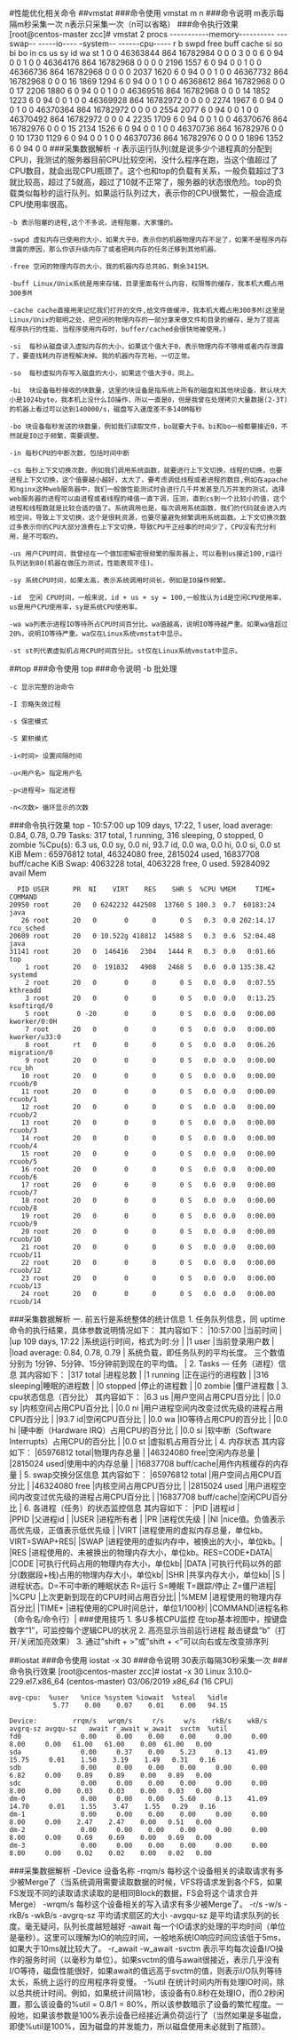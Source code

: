 #性能优化相关命令
##vmstat
###命令使用
	vmstat m n
###命令说明
	m表示每隔m秒采集一次
	n表示只采集一次（n可以省略）
###命令执行效果
	[root@centos-master zcc]# vmstat 2
	procs -----------memory---------- ---swap-- -----io---- -system-- ------cpu-----
	 r  b   swpd   free   buff  cache   si   so    bi    bo   in   cs us sy id wa st
	 1  0      0 46363844    864 16782984    0    0     0     3    0    0  6  0 94  0  0
	 1  0      0 46364176    864 16782968    0    0     0     0 2196 1557  6  0 94  0  0
	 1  0      0 46366736    864 16782968    0    0     0     0 2037 1620  6  0 94  0  0
	 1  0      0 46367732    864 16782968    0    0     0    16 1869 1294  6  0 94  0  0
	 1  0      0 46368612    864 16782968    0    0     0    17 2206 1880  6  0 94  0  0
	 1  0      0 46369516    864 16782968    0    0     0    14 1852 1223  6  0 94  0  0
	 1  0      0 46369928    864 16782972    0    0     0     0 2274 1967  6  0 94  0  0
	 1  0      0 46370364    864 16782972    0    0     0     0 2554 2077  6  0 94  0  0
	 1  0      0 46370492    864 16782972    0    0     0     4 2235 1709  6  0 94  0  0
	 1  0      0 46370676    864 16782976    0    0     0    15 2134 1526  6  0 94  0  0
	 1  0      0 46370736    864 16782976    0    0     0    10 1730 1129  6  0 94  0  0
	 1  0      0 46370736    864 16782976    0    0     0     0 1896 1352  6  0 94  0  0
###采集数据解析
	-r 表示运行队列(就是说多少个进程真的分配到CPU)，我测试的服务器目前CPU比较空闲，没什么程序在跑，当这个值超过了CPU数目，就会出现CPU瓶颈了。这个也和top的负载有关系，一般负载超过了3就比较高，超过了5就高，超过了10就不正常了，服务器的状态很危险。top的负载类似每秒的运行队列。如果运行队列过大，表示你的CPU很繁忙，一般会造成CPU使用率很高。

	-b 表示阻塞的进程,这个不多说，进程阻塞，大家懂的。
	
	-swpd 虚拟内存已使用的大小，如果大于0，表示你的机器物理内存不足了，如果不是程序内存泄露的原因，那么你该升级内存了或者把耗内存的任务迁移到其他机器。
	
	-free 空闲的物理内存的大小，我的机器内存总共8G，剩余3415M。
	
	-buff Linux/Unix系统是用来存储，目录里面有什么内容，权限等的缓存，我本机大概占用300多M
	
	-cache cache直接用来记忆我们打开的文件,给文件做缓冲，我本机大概占用300多M(这里是Linux/Unix的聪明之处，把空闲的物理内存的一部分拿来做文件和目录的缓存，是为了提高 程序执行的性能，当程序使用内存时，buffer/cached会很快地被使用。)
	
	-si  每秒从磁盘读入虚拟内存的大小，如果这个值大于0，表示物理内存不够用或者内存泄露了，要查找耗内存进程解决掉。我的机器内存充裕，一切正常。
	
	-so  每秒虚拟内存写入磁盘的大小，如果这个值大于0，同上。
	
	-bi  块设备每秒接收的块数量，这里的块设备是指系统上所有的磁盘和其他块设备，默认块大小是1024byte，我本机上没什么IO操作，所以一直是0，但是我曾在处理拷贝大量数据(2-3T)的机器上看过可以达到140000/s，磁盘写入速度差不多140M每秒
	
	-bo 块设备每秒发送的块数量，例如我们读取文件，bo就要大于0。bi和bo一般都要接近0，不然就是IO过于频繁，需要调整。
	
	-in 每秒CPU的中断次数，包括时间中断
	
	-cs 每秒上下文切换次数，例如我们调用系统函数，就要进行上下文切换，线程的切换，也要进程上下文切换，这个值要越小越好，太大了，要考虑调低线程或者进程的数目,例如在apache和nginx这种web服务器中，我们一般做性能测试时会进行几千并发甚至几万并发的测试，选择web服务器的进程可以由进程或者线程的峰值一直下调，压测，直到cs到一个比较小的值，这个进程和线程数就是比较合适的值了。系统调用也是，每次调用系统函数，我们的代码就会进入内核空间，导致上下文切换，这个是很耗资源，也要尽量避免频繁调用系统函数。上下文切换次数过多表示你的CPU大部分浪费在上下文切换，导致CPU干正经事的时间少了，CPU没有充分利用，是不可取的。
	
	-us 用户CPU时间，我曾经在一个做加密解密很频繁的服务器上，可以看到us接近100,r运行队列达到80(机器在做压力测试，性能表现不佳)。
	
	-sy 系统CPU时间，如果太高，表示系统调用时间长，例如是IO操作频繁。
	
	-id  空闲 CPU时间，一般来说，id + us + sy = 100,一般我认为id是空闲CPU使用率，us是用户CPU使用率，sy是系统CPU使用率。
	
	-wa wa列表示进程IO等待所占CPU时间百分比。wa值越高，说明IO等待越严重。如果wa值超过20%，说明IO等待严重。wa仅在Linux系统vmstat中显示。

	-st st列代表虚拟机占用CPU时间百分比。st仅在Linux系统vmstat中显示。

##top
###命令使用
	top
###命令说明
	-b 批处理

	-c 显示完整的治命令
	
	-I 忽略失效过程
	
	-s 保密模式
	
	-S 累积模式
	
	-i<时间> 设置间隔时间
	
	-u<用户名> 指定用户名
	
	-p<进程号> 指定进程
	
	-n<次数> 循环显示的次数
###命令执行效果
	top - 10:57:00 up 109 days, 17:22,  1 user,  load average: 0.84, 0.78, 0.79
	Tasks: 317 total,   1 running, 316 sleeping,   0 stopped,   0 zombie
	%Cpu(s):  6.3 us,  0.0 sy,  0.0 ni, 93.7 id,  0.0 wa,  0.0 hi,  0.0 si,  0.0 st
	KiB Mem : 65976812 total, 46324080 free,  2815024 used, 16837708 buff/cache
	KiB Swap:  4063228 total,  4063228 free,        0 used. 59284092 avail Mem 
	
	  PID USER      PR  NI    VIRT    RES    SHR S  %CPU %MEM     TIME+ COMMAND                                                                                                                   
	20950 root      20   0 6242232 442508  13760 S 100.3  0.7  60183:24 java                                                                                                                      
	   26 root      20   0       0      0      0 S   0.3  0.0 202:14.17 rcu_sched                                                                                                                 
	20609 root      20   0 10.522g 418812  14588 S   0.3  0.6  52:04.48 java                                                                                                                      
	31141 root      20   0  146416   2304   1444 R   0.3  0.0   0:01.66 top                                                                                                                       
	    1 root      20   0  191832   4908   2468 S   0.0  0.0 135:38.42 systemd                                                                                                                   
	    2 root      20   0       0      0      0 S   0.0  0.0   0:07.55 kthreadd                                                                                                                  
	    3 root      20   0       0      0      0 S   0.0  0.0   0:13.25 ksoftirqd/0                                                                                                               
	    5 root       0 -20       0      0      0 S   0.0  0.0   0:00.00 kworker/0:0H                                                                                                              
	    7 root      20   0       0      0      0 S   0.0  0.0   0:00.00 kworker/u33:0                                                                                                             
	    8 root      rt   0       0      0      0 S   0.0  0.0   0:06.26 migration/0                                                                                                               
	    9 root      20   0       0      0      0 S   0.0  0.0   0:00.00 rcu_bh                                                                                                                    
	   10 root      20   0       0      0      0 S   0.0  0.0   0:00.00 rcuob/0                                                                                                                   
	   11 root      20   0       0      0      0 S   0.0  0.0   0:00.00 rcuob/1                                                                                                                   
	   12 root      20   0       0      0      0 S   0.0  0.0   0:00.00 rcuob/2                                                                                                                   
	   13 root      20   0       0      0      0 S   0.0  0.0   0:00.00 rcuob/3                                                                                                                   
	   14 root      20   0       0      0      0 S   0.0  0.0   0:00.00 rcuob/4                                                                                                                   
	   15 root      20   0       0      0      0 S   0.0  0.0   0:00.00 rcuob/5                                                                                                                   
	   16 root      20   0       0      0      0 S   0.0  0.0   0:00.00 rcuob/6                                                                                                                   
	   17 root      20   0       0      0      0 S   0.0  0.0   0:00.00 rcuob/7                                                                                                                   
	   18 root      20   0       0      0      0 S   0.0  0.0   0:00.00 rcuob/8                                                                                                                   
	   19 root      20   0       0      0      0 S   0.0  0.0   0:00.00 rcuob/9                                                                                                                   
	   20 root      20   0       0      0      0 S   0.0  0.0   0:00.00 rcuob/10                                                                                                                  
	   21 root      20   0       0      0      0 S   0.0  0.0   0:00.00 rcuob/11                                                                                                                  
	   22 root      20   0       0      0      0 S   0.0  0.0   0:00.00 rcuob/12                                                                                                                  
	   23 root      20   0       0      0      0 S   0.0  0.0   0:00.00 rcuob/13                                                                                                                  
	   24 root      20   0       0      0      0 S   0.0  0.0   0:00.00 rcuob/14
###采集数据解析
	一. 前五行是系统整体的统计信息
	1. 任务队列信息，同 uptime 命令的执行结果，具体参数说明情况如下：
		其内容如下：
		|10:57:00	|当前时间	|
		|up 109 days, 17:22	|系统运行时间，格式为时:分	|
		|1 user	|当前登录用户数	|
		|load average: 0.84, 0.78, 0.79	|	系统负载，即任务队列的平均长度。 三个数值分别为  1分钟、5分钟、15分钟前到现在的平均值。	|
	2. Tasks — 任务（进程）信息
		其内容如下：
		|317 total	|进程总数	|
		|1 running	|正在运行的进程数	|
		|316 sleeping|睡眠的进程数	|
		|0 stopped	|停止的进程数	|
		|0 zombie	|僵尸进程数	|
	3. cpu状态信息（百分比）
		其内容如下：
		|6.3 us	|用户空间占用CPU百分比	|
		|0.0 sy	|内核空间占用CPU百分比	|
		|0.0 ni	|用户进程空间内改变过优先级的进程占用CPU百分比	|
		|93.7 id|空闲CPU百分比	|
		|0.0 wa	|IO等待占用CPU的百分比	|
		|0.0 hi	|硬中断（Hardware IRQ）占用CPU的百分比	|
		|0.0 si	|软中断（Software Interrupts）占用CPU的百分比	|
		|0.0 st	|虚拟机占用百分比	|
	4. 内存状态
		其内容如下：
		|65976812 total|物理内存总量	|
		|46324080 free|空闲内存总量	|
		|2815024 used|使用中的内存总量	|
		|16837708 buff/cache|用作内核缓存的内存量	|
	5. swap交换分区信息
		其内容如下：
		|65976812 total	|用户空间占用CPU百分比	|
		|46324080 free	|内核空间占用CPU百分比	|
		|2815024 used	|用户进程空间内改变过优先级的进程占用CPU百分比	|
		|16837708 buff/cache|空闲CPU百分比	|
	6. 各进程（任务）的状态监控信息
		其内容如下：
		|PID	|进程id	|	
		|PPID	|父进程id	|
		|USER	|进程所有者	|
		|PR		|进程优先级	|
		|NI		|nice值。负值表示高优先级，正值表示低优先级	|
		|VIRT	|进程使用的虚拟内存总量，单位kb。VIRT=SWAP+RES|
		|SWAP	|进程使用的虚拟内存中，被换出的大小，单位kb。|
		|RES	|进程使用的、未被换出的物理内存大小，单位kb。RES=CODE+DATA|
		|CODE	|可执行代码占用的物理内存大小，单位kb|
		|DATA	|可执行代码以外的部分(数据段+栈)占用的物理内存大小，单位kb|
		|SHR	|共享内存大小，单位kb|
		|S		|进程状态。D=不可中断的睡眠状态 R=运行 S=睡眠 T=跟踪/停止 Z=僵尸进程|
		|%CPU	|上次更新到现在的CPU时间占用百分比|
		|%MEM	|进程使用的物理内存百分比|
		|TIME+	|进程使用的CPU时间总计，单位1/100秒|
		|COMMAND|进程名称（命令名/命令行）|
###使用技巧
	1. 多U多核CPU监控
		在top基本视图中，按键盘数字“1”，可监控每个逻辑CPU的状况
	2. 高亮显示当前运行进程
		敲击键盘“b”（打开/关闭加亮效果）
	3. 通过”shift + >”或”shift + <”可以向右或左改变排序列

##iostat
###命令使用
	iostat -x 30
###命令说明
	30表示每隔30秒采集一次
###命令执行效果
	[root@centos-master zcc]# iostat -x 30
	Linux 3.10.0-229.el7.x86_64 (centos-master) 	03/06/2019 	_x86_64_	(16 CPU)
	
	avg-cpu:  %user   %nice %system %iowait  %steal   %idle
	           5.77    0.00    0.07    0.01    0.00   94.15
	
	Device:         rrqm/s   wrqm/s     r/s     w/s    rkB/s    wkB/s avgrq-sz avgqu-sz   await r_await w_await  svctm  %util
	fd0               0.00     0.00    0.00    0.00     0.00     0.00     8.00     0.00   61.00   61.00    0.00  61.00   0.00
	sda               0.00     0.37    0.00    5.23     0.13    41.09    15.75     0.01    1.50    3.19    1.49   0.31   0.16
	sdb               0.00     0.00    0.00    0.00     0.00     0.00     6.82     0.00    0.89    0.89    0.00   0.89   0.00
	sdc               0.00     0.00    0.00    0.00     0.00     0.00     8.00     0.00    0.03    0.03    0.00   0.03   0.00
	dm-0              0.00     0.00    0.00    5.60     0.13    41.09    14.70     0.01    1.55    3.47    1.55   0.29   0.16
	dm-1              0.00     0.00    0.00    0.00     0.00     0.00     8.00     0.00    2.47    2.47    0.00   0.51   0.00
	dm-2              0.00     0.00    0.00    0.00     0.00     0.00     8.00     0.00    0.69    0.69    0.00   0.69   0.00
	dm-3              0.00     0.00    0.00    0.00     0.00     0.00     8.00     0.00    0.02    0.02    0.00   0.02   0.00
###采集数据解析
	-Device 设备名称
	-rrqm/s	每秒这个设备相关的读取请求有多少被Merge了（当系统调用需要读取数据的时候，VFS将请求发到各个FS，如果FS发现不同的读取请求读取的是相同Block的数据，FS会将这个请求合并Merge）
	-wrqm/s 每秒这个设备相关的写入请求有多少被Merge了。
	-r/s
	-w/s
	-rkB/s
	-wkB/s
	-avgrq-sz 平均请求扇区的大小
	-avgqu-sz 是平均请求队列的长度。毫无疑问，队列长度越短越好
	-await 每一个IO请求的处理的平均时间（单位是毫秒）。这里可以理解为IO的响应时间，一般地系统IO响应时间应该低于5ms，如果大于10ms就比较大了。
	-r_await
	-w_await
	-svctm 表示平均每次设备I/O操作的服务时间（以毫秒为单位）。如果svctm的值与await很接近，表示几乎没有I/O等待，磁盘性能很好，如果await的值远高于svctm的值，则表示I/O队列等待太长，系统上运行的应用程序将变慢。
	-%util 在统计时间内所有处理IO时间，除以总共统计时间。例如，如果统计间隔1秒，该设备有0.8秒在处理IO，而0.2秒闲置，那么该设备的%util = 0.8/1 = 80%，所以该参数暗示了设备的繁忙程度。一般地，如果该参数是100%表示设备已经接近满负荷运行了（当然如果是多磁盘，即使%util是100%，因为磁盘的并发能力，所以磁盘使用未必就到了瓶颈）。